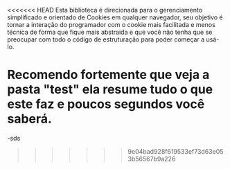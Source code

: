 <<<<<<< HEAD
Esta biblioteca é direcionada para o gerenciamento simplificado 
e orientado de Cookies em qualquer navegador, seu objetivo é tornar a interação do programador com o cookie mais facilitada e menos técnica de forma que fique mais abstraida e que você não tenha que se preocupar com todo o código de estruturação para poder começar a usá-lo.

Recomendo fortemente que veja a pasta "test" ela resume tudo o que este faz e poucos segundos você saberá.
=======
-sds
>>>>>>> 9e04bad928f619533ef73d63e053b56567b9a226
